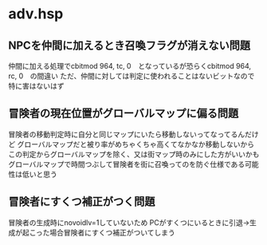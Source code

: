 # adv.hsp


## NPCを仲間に加えるとき召喚フラグが消えない問題
仲間に加える処理でcbitmod 964, tc, 0　となっているが恐らくcbitmod 964, rc, 0　の間違い
ただ、仲間に対しては判定に使われることはないビットなので特に害はないはず

## 冒険者の現在位置がグローバルマップに偏る問題
冒険者の移動判定時に自分と同じマップにいたら移動しないってなってるんだけど
グローバルマップだと被り率がめちゃくちゃ高くてなかなか移動しないから
この判定からグローバルマップを除く、又は街マップ時のみにした方がいいかも
グローバルマップで時間つぶして冒険者を街に召喚ってのを防ぐ仕様である可能性は低いと思う

## 冒険者にすくつ補正がつく問題
冒険者の生成時にnovoidlv=1していないため
PCがすくつにいるときに引退→生成が起こった場合冒険者にすくつ補正がついてしまう

